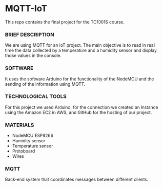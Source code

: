 # MQTT-IoT
This repo contains the final project for the TC1001S course.

### BRIEF DESCRIPTION
We are using MQTT for an IoT project. The main objective is to read in real time the data collected by a temperature and a humidity sensor and display those values in the console. 

### SOFTWARE
It uses the software Arduino for the functionality of the NodeMCU and the sending of the information using MQTT.

### TECHNOLOGICAL TOOLS
For this project we used Arduino, for the connection we created an Instance using the Amazon EC2 in AWS, and GitHub for the hosting of our project.

### MATERIALS
- NodeMCU ESP8266
- Humidity sensor
- Temperature sensor
- Protoboard
- Wires

### MQTT
Back-end system that coordinates messages between different clients.
